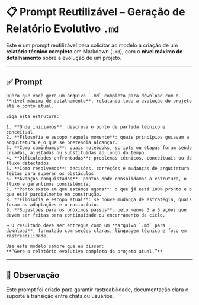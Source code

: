 # 📋 Prompt Reutilizável – Geração de Relatório Evolutivo `.md`

Este é um prompt reutilizável para solicitar ao modelo a criação de um **relatório técnico completo** em Markdown (`.md`), com o **nível máximo de detalhamento** sobre a evolução de um projeto.

---

## ✅ Prompt

```
Quero que você gere um arquivo `.md` completo para download com o **nível máximo de detalhamento**, relatando toda a evolução do projeto até o ponto atual.

Siga esta estrutura:

1. **Onde iniciamos**: descreva o ponto de partida técnico e conceitual.
2. **Filosofia e escopo naquele momento**: quais princípios guiavam a arquitetura e o que se pretendia alcançar.
3. **Como caminhamos**: quais notebooks, scripts ou etapas foram sendo criadas, ajustadas ou substituídas ao longo do tempo.
4. **Dificuldades enfrentadas**: problemas técnicos, conceituais ou de fluxo detectados.
5. **Como resolvemos**: decisões, correções e mudanças de arquitetura feitas para superar os obstáculos.
6. **Avanços conquistados**: pontos onde consolidamos a estrutura, o fluxo e garantimos consistência.
7. **Ponto exato em que estamos agora**: o que já está 100% pronto e o que está parcialmente em construção.
8. **Filosofia e escopo atual**: se houve mudança de estratégia, quais foram as adaptações e o raciocínio.
9. **Sugestões para os próximos passos**: pelo menos 3 a 5 ações que devem ser feitas para continuidade ou encerramento de ciclo.

→ O resultado deve ser entregue como um **arquivo `.md` para download**, formatado com seções claras, linguagem técnica e foco em rastreabilidade.

Use este modelo sempre que eu disser:  
**“Gere o relatório evolutivo completo do projeto atual.”**
```

---

## 📎 Observação

Este prompt foi criado para garantir rastreabilidade, documentação clara e suporte à transição entre chats ou usuários.
